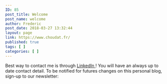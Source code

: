 ```yaml
---
ID: 85
post_title: Welcome
post_name: welcome
author: Frederic
post_date: 2018-03-27 13:32:44
layout: page
link: https://www.choudat.fr/
published: true
tags: [ ]
categories: [ ]
---
```

<div class="textwidget">
  Best way to contact me is through <a href="https://www.linkedin.com/in/fredericchoudat/">LinkedIn </a>! You will have an always up to date contact detail. To be notified for futures changes on this personal blog, sign-up to our newsletter:
</div>